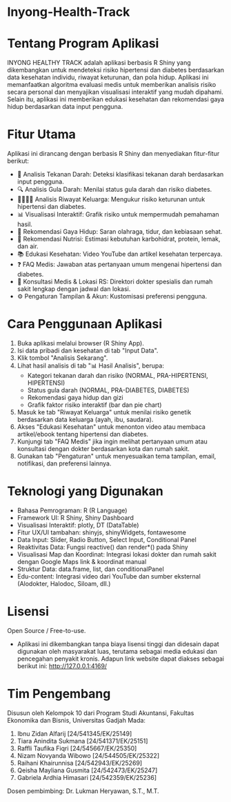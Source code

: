 # Inyong-Health-Track
# Tentang Program Aplikasi
INYONG HEALTHY TRACK adalah aplikasi berbasis R Shiny yang dikembangkan untuk mendeteksi risiko hipertensi dan diabetes berdasarkan data kesehatan individu, riwayat keturunan, dan pola hidup. Aplikasi ini memanfaatkan algoritma evaluasi medis untuk memberikan analisis risiko secara personal dan menyajikan visualisasi interaktif yang mudah dipahami. Selain itu, aplikasi ini memberikan edukasi kesehatan dan rekomendasi gaya hidup berdasarkan data input pengguna. 

# Fitur Utama 
Aplikasi ini dirancang dengan berbasis R Shiny dan menyediakan fitur-fitur berikut:

- 🔎 Analisis Tekanan Darah: Deteksi klasifikasi tekanan darah berdasarkan input pengguna.
- 🔍 Analisis Gula Darah: Menilai status gula darah dan risiko diabetes.
- 👨‍👩‍👧‍👦 Analisis Riwayat Keluarga: Mengukur risiko keturunan untuk hipertensi dan diabetes.
- 📊 Visualisasi Interaktif: Grafik risiko untuk mempermudah pemahaman hasil.
- 🧘 Rekomendasi Gaya Hidup: Saran olahraga, tidur, dan kebiasaan sehat.
- 🥗 Rekomendasi Nutrisi: Estimasi kebutuhan karbohidrat, protein, lemak, dan air.
- 📚 Edukasi Kesehatan: Video YouTube dan artikel kesehatan terpercaya.
- ❓ FAQ Medis: Jawaban atas pertanyaan umum mengenai hipertensi dan diabetes.
- 🏥 Konsultasi Medis & Lokasi RS: Direktori dokter spesialis dan rumah sakit lengkap dengan jadwal dan lokasi.
- ⚙️ Pengaturan Tampilan & Akun: Kustomisasi preferensi pengguna.

# Cara Penggunaan Aplikasi
1. Buka aplikasi melalui browser (R Shiny App).
2. Isi data pribadi dan kesehatan di tab "Input Data".
3. Klik tombol "Analisis Sekarang".
4. Lihat hasil analisis di tab "📊 Hasil Analisis", berupa:
    - Kategori tekanan darah dan risiko (NORMAL, PRA-HIPERTENSI, HIPERTENSI)
    - Status gula darah (NORMAL, PRA-DIABETES, DIABETES)
    - Rekomendasi gaya hidup dan gizi
    - Grafik faktor risiko interaktif (bar dan pie chart)
5. Masuk ke tab "Riwayat Keluarga" untuk menilai risiko genetik berdasarkan data keluarga (ayah, ibu, saudara).
6. Akses "Edukasi Kesehatan" untuk menonton video atau membaca artikel/ebook tentang hipertensi dan diabetes.
7. Kunjungi tab "FAQ Medis" jika ingin melihat pertanyaan umum atau konsultasi dengan dokter berdasarkan kota dan rumah sakit.
8. Gunakan tab "Pengaturan" untuk menyesuaikan tema tampilan, email, notifikasi, dan preferensi lainnya.

# Teknologi yang Digunakan 
- Bahasa Pemrograman: R (R Language)
- Framework UI: R Shiny, Shiny Dashboard
- Visualisasi Interaktif: plotly, DT (DataTable)
- Fitur UX/UI tambahan: shinyjs, shinyWidgets, fontawesome
- Data Input: Slider, Radio Button, Select Input, Conditional Panel
- Reaktivitas Data: Fungsi reactive() dan render*() pada Shiny
- Visualisasi Map dan Koordinat: Integrasi lokasi dokter dan rumah sakit dengan Google Maps link & koordinat manual
- Struktur Data: data.frame, list, dan conditionalPanel
- Edu-content: Integrasi video dari YouTube dan sumber eksternal (Alodokter, Halodoc, Siloam, dll.)

# Lisensi
Open Source / Free-to-use.
- Aplikasi ini dikembangkan tanpa biaya lisensi tinggi dan didesain dapat digunakan oleh masyarakat luas, terutama sebagai media edukasi dan pencegahan penyakit kronis. Adapun link website dapat diakses sebagai berikut ini: http://127.0.0.1:4169/

# Tim Pengembang
Disusun oleh Kelompok 10 dari Program Studi Akuntansi, Fakultas Ekonomika dan Bisnis, Universitas Gadjah Mada:

1. Ibnu Zidan Alfarij [24/541345/EK/25149]
2. Tiara Anindita Sukmana [24/541371/EK/25151]
3. Raffli Taufika Fiqri [24/545667/EK/25350]
4. Nizam Novyanda Wibowo [24/544505/EK/25322]
5. Raihani Khairunnisa [24/542943/EK/25269]
6. Qeisha Mayliana Gusmita [24/542473/EK/25247]
7. Gabriela Ardhia Himasari [24/542359/EK/25236]

Dosen pembimbing:
Dr. Lukman Heryawan, S.T., M.T.
